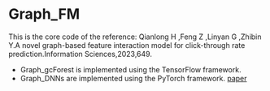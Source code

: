 # Graph_FM
This is the core code of the reference: Qianlong H ,Feng Z ,Linyan G ,Zhibin Y.A novel graph-based feature interaction model for click-through rate prediction.Information Sciences,2023,649.

- Graph_gcForest is implemented using the TensorFlow framework.
- Graph_DNNs are implemented using the PyTorch framework.
[paper]([http://example.com](https://www.sciencedirect.com/science/article/abs/pii/S0031320313005232)https://www.sciencedirect.com/science/article/abs/pii/S0031320313005232)

